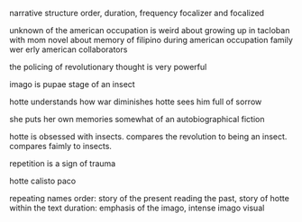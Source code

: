 narrative structure
order, duration, frequency
focalizer and focalized

unknown of the american occupation is weird
about growing up in tacloban with mom
novel about memory of filipino during american occupation
family wer erly american collaborators

the policing of revolutionary thought is very powerful

imago is pupae stage of an insect

hotte understands how war diminishes
hotte sees him full of sorrow

she puts her own memories
somewhat of an autobiographical fiction

hotte is obsessed with insects. compares the revolution to being an insect. compares faimly to insects.

repetition is a sign of trauma

hotte calisto paco

repeating names
order: story of the present reading the past, story of hotte within the text
duration: emphasis of the imago, intense imago visual